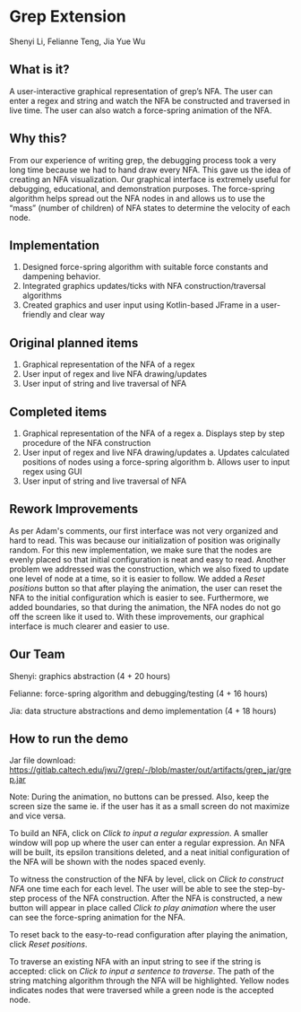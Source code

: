 # **Grep Extension**
Shenyi Li, Felianne Teng, Jia Yue Wu

## **What is it?**
A user-interactive graphical representation of grep’s NFA. The user can enter a regex and string and watch the NFA be 
constructed and traversed in live time. The user can also watch a force-spring animation of the NFA. 

## **Why this?**
From our experience of writing grep, the debugging process took a very long time because we had to hand draw every NFA.
This gave us the idea of creating an NFA visualization. Our graphical interface is extremely useful for debugging, 
educational, and demonstration purposes. The force-spring algorithm helps spread out the NFA nodes in and allows us to 
use the “mass” (number of children) of NFA states to determine the velocity of each node.

## **Implementation**
1. Designed force-spring algorithm with suitable force constants and dampening behavior. 
2. Integrated graphics updates/ticks with NFA construction/traversal algorithms
3. Created graphics and user input using Kotlin-based JFrame in a user-friendly and clear way

## **Original planned items**
1. Graphical representation of the NFA of a regex
2. User input of regex and live NFA drawing/updates
3. User input of string and live traversal of NFA

## **Completed items**
1. Graphical representation of the NFA of a regex
a. Displays step by step procedure of the NFA construction
2. User input of regex and live NFA drawing/updates
a. Updates calculated positions of nodes using a force-spring algorithm
b. Allows user to input regex using GUI
3. User input of string and live traversal of NFA

## **Rework Improvements**
As per Adam's comments, our first interface was not very organized and hard to read. This was because our initialization
of position was originally random. For this new implementation, we make sure that the nodes are evenly placed so that 
initial configuration is neat and easy to read. Another problem we addressed was the construction, which we also fixed 
to update one level of node at a time, so it is easier to follow. We added a _Reset positions_ button so that after 
playing the animation, the user can reset the NFA to the initial configuration which is easier to see. Furthermore, we
added boundaries, so that during the animation, the NFA nodes do not go off the screen like it used to. With these 
improvements, our graphical interface is much clearer and easier to use. 

## **Our Team**
Shenyi: graphics abstraction (4 + 20 hours)

Felianne: force-spring algorithm and debugging/testing (4 + 16 hours)

Jia: data structure abstractions and demo implementation (4 + 18 hours)

## **How to run the demo**
Jar file download: https://gitlab.caltech.edu/jwu7/grep/-/blob/master/out/artifacts/grep_jar/grep.jar

Note: During the animation, no buttons can be pressed. Also, keep the screen size the same ie. if the user has it as a small
screen do not maximize and vice versa.

To build an NFA, click on _Click to input a regular expression_. A smaller window will pop up where the user can enter
a regular expression. An NFA will be built, its epsilon transitions deleted, and a neat initial configuration of the 
NFA will be shown with the nodes spaced evenly.

To witness the construction of the NFA by level, click on _Click to construct NFA_ one time each for each level. The user
will be able to see the step-by-step process of the NFA construction. After the NFA is constructed, a new button will
appear in place called _Click to play animation_ where the user can see the force-spring animation for the NFA.

To reset back to the easy-to-read configuration after playing the animation, click _Reset positions_.

To traverse an existing NFA with an input string to see if the string is accepted: click on _Click to input a sentence 
to traverse_. The path of the string matching algorithm through the NFA will be highlighted. Yellow nodes indicates 
nodes that were traversed while a green node is the accepted node.
